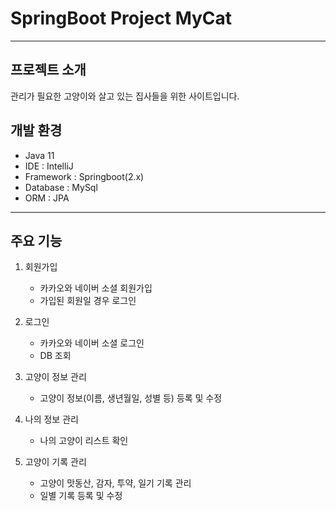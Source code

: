 # SpringBoot Project MyCat

---
## 프로젝트 소개
관리가 필요한 고양이와 살고 있는 집사들을 위한 사이트입니다.

## 개발 환경
- Java 11
- IDE : IntelliJ
- Framework : Springboot(2.x)
- Database : MySql
- ORM : JPA
---

## 주요 기능
1. 회원가입
   - 카카오와 네이버 소셜 회원가입
   - 가입된 회원일 경우 로그인

2. 로그인
   - 카카오와 네이버 소셜 로그인
   - DB 조회

3. 고양이 정보 관리
   - 고양이 정보(이름, 생년월일, 성별 등) 등록 및 수정

4. 나의 정보 관리
   - 나의 고양이 리스트 확인
  
5. 고양이 기록 관리
   - 고양이 맛동산, 감자, 투약, 일기 기록 관리
   - 일별 기록 등록 및 수정
